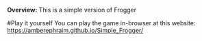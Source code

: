 **Overview:** This is a simple version of Frogger

#Play it yourself
You can play the game in-browser at this website: https://amberephraim.github.io/Simple_Frogger/
